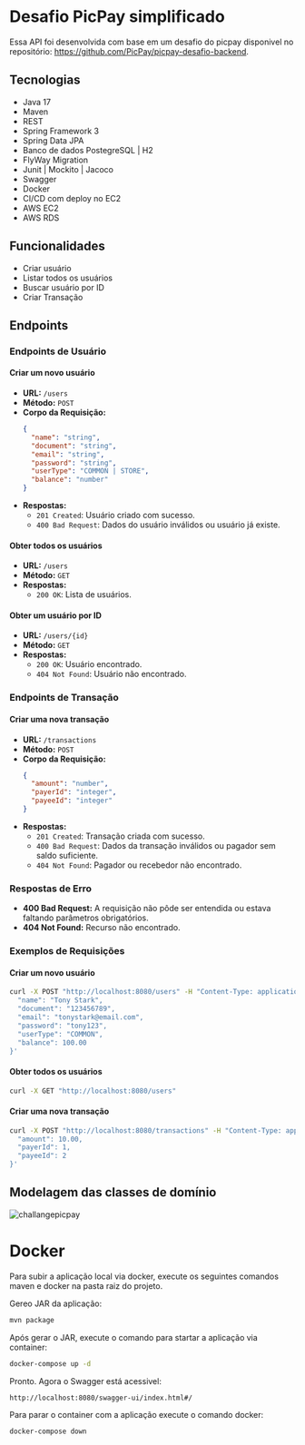 
# Desafio PicPay simplificado

Essa API foi desenvolvida com base em um desafio do picpay disponivel no repositório: https://github.com/PicPay/picpay-desafio-backend.

## Tecnologias

- Java 17
- Maven
- REST
- Spring Framework 3
- Spring Data JPA
- Banco de dados PostegreSQL | H2
- FlyWay Migration
- Junit | Mockito | Jacoco
- Swagger
- Docker
- CI/CD com deploy no EC2
- AWS EC2
- AWS RDS 

## Funcionalidades
- Criar usuário
- Listar todos os usuários
- Buscar usuário por ID
- Criar Transação

## Endpoints
### Endpoints de Usuário

#### Criar um novo usuário
- **URL:** `/users`
- **Método:** `POST`
- **Corpo da Requisição:**
  ```json
  {
    "name": "string",
    "document": "string",
    "email": "string",
    "password": "string",
    "userType": "COMMON | STORE",
    "balance": "number"
  }
  ```
- **Respostas:**
  - `201 Created`: Usuário criado com sucesso.
  - `400 Bad Request`: Dados do usuário inválidos ou usuário já existe.

#### Obter todos os usuários
- **URL:** `/users`
- **Método:** `GET`
- **Respostas:**
  - `200 OK`: Lista de usuários.

#### Obter um usuário por ID
- **URL:** `/users/{id}`
- **Método:** `GET`
- **Respostas:**
  - `200 OK`: Usuário encontrado.
  - `404 Not Found`: Usuário não encontrado.

### Endpoints de Transação

#### Criar uma nova transação
- **URL:** `/transactions`
- **Método:** `POST`
- **Corpo da Requisição:**
  ```json
  {
    "amount": "number",
    "payerId": "integer",
    "payeeId": "integer"
  }
  ```
- **Respostas:**
  - `201 Created`: Transação criada com sucesso.
  - `400 Bad Request`: Dados da transação inválidos ou pagador sem saldo suficiente.
  - `404 Not Found`: Pagador ou recebedor não encontrado.

### Respostas de Erro

- **400 Bad Request:** A requisição não pôde ser entendida ou estava faltando parâmetros obrigatórios.
- **404 Not Found:** Recurso não encontrado.

### Exemplos de Requisições

#### Criar um novo usuário
```bash
curl -X POST "http://localhost:8080/users" -H "Content-Type: application/json" -d '{
  "name": "Tony Stark",
  "document": "123456789",
  "email": "tonystark@email.com",
  "password": "tony123",
  "userType": "COMMON",
  "balance": 100.00
}'
```

#### Obter todos os usuários
```bash
curl -X GET "http://localhost:8080/users"
```

#### Criar uma nova transação
```bash
curl -X POST "http://localhost:8080/transactions" -H "Content-Type: application/json" -d '{
  "amount": 10.00,
  "payerId": 1,
  "payeeId": 2
}'
```

## Modelagem das classes de domínio
![challangepicpay](https://github.com/user-attachments/assets/60a5f79f-f094-4516-b29a-d107b539a572)

# Docker
Para subir a aplicação local via docker, execute os seguintes comandos maven e docker na pasta raiz do projeto.

Gereo JAR da aplicação:
```bash
mvn package
```
Após gerar o JAR, execute o comando para startar a aplicação via container:
```bash
docker-compose up -d
```
Pronto. Agora o Swagger está acessivel:
```bash
http://localhost:8080/swagger-ui/index.html#/
```
Para parar o container com a aplicação execute o comando docker:
```bash
docker-compose down

